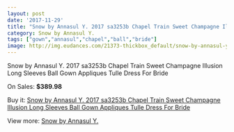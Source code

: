 ```yaml
---
layout: post
date: '2017-11-29'
title: "Snow by Annasul Y. 2017 sa3253b Chapel Train Sweet Champagne Illusion Long Sleeves Ball Gown Appliques Tulle Dress For Bride"
category: Snow by Annasul Y.
tags: ["gown","annasul","chapel","ball","bride"]
image: http://img.eudances.com/21373-thickbox_default/snow-by-annasul-y-2017-sa3253b-chapel-train-sweet-champagne-illusion-long-sleeves-ball-gown-appliques-tulle-dress-for-bride.jpg
---
```

Snow by Annasul Y. 2017 sa3253b Chapel Train Sweet Champagne Illusion Long Sleeves Ball Gown Appliques Tulle Dress For Bride

On Sales: **$389.98**
<a href="https://www.eudances.com/en/snow-by-annasul-y-/6521-snow-by-annasul-y-2017-sa3253b-chapel-train-sweet-champagne-illusion-long-sleeves-ball-gown-appliques-tulle-dress-for-bride.html"><amp-img layout="responsive" width="600" height="600" src="//img.eudances.com/21373-thickbox_default/snow-by-annasul-y-2017-sa3253b-chapel-train-sweet-champagne-illusion-long-sleeves-ball-gown-appliques-tulle-dress-for-bride.jpg" alt="Snow by Annasul Y. 2017 sa3253b Chapel Train Sweet Champagne Illusion Long Sleeves Ball Gown Appliques Tulle Dress For Bride 0" /></a>
<a href="https://www.eudances.com/en/snow-by-annasul-y-/6521-snow-by-annasul-y-2017-sa3253b-chapel-train-sweet-champagne-illusion-long-sleeves-ball-gown-appliques-tulle-dress-for-bride.html"><amp-img layout="responsive" width="600" height="600" src="//img.eudances.com/21377-thickbox_default/snow-by-annasul-y-2017-sa3253b-chapel-train-sweet-champagne-illusion-long-sleeves-ball-gown-appliques-tulle-dress-for-bride.jpg" alt="Snow by Annasul Y. 2017 sa3253b Chapel Train Sweet Champagne Illusion Long Sleeves Ball Gown Appliques Tulle Dress For Bride 1" /></a>
<a href="https://www.eudances.com/en/snow-by-annasul-y-/6521-snow-by-annasul-y-2017-sa3253b-chapel-train-sweet-champagne-illusion-long-sleeves-ball-gown-appliques-tulle-dress-for-bride.html"><amp-img layout="responsive" width="600" height="600" src="//img.eudances.com/21376-thickbox_default/snow-by-annasul-y-2017-sa3253b-chapel-train-sweet-champagne-illusion-long-sleeves-ball-gown-appliques-tulle-dress-for-bride.jpg" alt="Snow by Annasul Y. 2017 sa3253b Chapel Train Sweet Champagne Illusion Long Sleeves Ball Gown Appliques Tulle Dress For Bride 2" /></a>
<a href="https://www.eudances.com/en/snow-by-annasul-y-/6521-snow-by-annasul-y-2017-sa3253b-chapel-train-sweet-champagne-illusion-long-sleeves-ball-gown-appliques-tulle-dress-for-bride.html"><amp-img layout="responsive" width="600" height="600" src="//img.eudances.com/21375-thickbox_default/snow-by-annasul-y-2017-sa3253b-chapel-train-sweet-champagne-illusion-long-sleeves-ball-gown-appliques-tulle-dress-for-bride.jpg" alt="Snow by Annasul Y. 2017 sa3253b Chapel Train Sweet Champagne Illusion Long Sleeves Ball Gown Appliques Tulle Dress For Bride 3" /></a>
<a href="https://www.eudances.com/en/snow-by-annasul-y-/6521-snow-by-annasul-y-2017-sa3253b-chapel-train-sweet-champagne-illusion-long-sleeves-ball-gown-appliques-tulle-dress-for-bride.html"><amp-img layout="responsive" width="600" height="600" src="//img.eudances.com/21374-thickbox_default/snow-by-annasul-y-2017-sa3253b-chapel-train-sweet-champagne-illusion-long-sleeves-ball-gown-appliques-tulle-dress-for-bride.jpg" alt="Snow by Annasul Y. 2017 sa3253b Chapel Train Sweet Champagne Illusion Long Sleeves Ball Gown Appliques Tulle Dress For Bride 4" /></a>

Buy it: [Snow by Annasul Y. 2017 sa3253b Chapel Train Sweet Champagne Illusion Long Sleeves Ball Gown Appliques Tulle Dress For Bride](https://www.eudances.com/en/snow-by-annasul-y-/6521-snow-by-annasul-y-2017-sa3253b-chapel-train-sweet-champagne-illusion-long-sleeves-ball-gown-appliques-tulle-dress-for-bride.html "Snow by Annasul Y. 2017 sa3253b Chapel Train Sweet Champagne Illusion Long Sleeves Ball Gown Appliques Tulle Dress For Bride")

View more: [Snow by Annasul Y.](https://www.eudances.com/en/105-snow-by-annasul-y- "Snow by Annasul Y.")